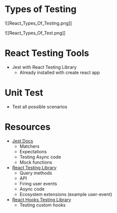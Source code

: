 # Types of Testing

![[React_Types_Of_Testing.png]]

![[React_Types_Of_Test.png]]

# React Testing Tools

- Jest with React Testing Library
	- Already installed with create react app


# Unit Test

- Test all possible scenarios

# Resources

- [Jest Docs](https://jestjs.io/docs/getting-started)
	- Matchers
	- Expectations
	- Testing Async code
	- Mock functions
- [React Testing Library](https://testing-library.com/docs/react-testing-library/intro/)
	- Query methods
	- API
	- Firing user events
	- Async code
	- Ecosystem extensions (example user-event)
- [React Hooks Testing Library](https://react-hooks-testing-library.com/)
	- Testing custom hooks